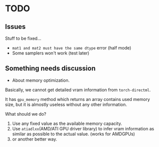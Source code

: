 # TODO

## Issues

Stuff to be fixed...

- `mat1 and mat2 must have the same dtype` error (half mode)
- Some samplers won't work (test later)

## Something needs discussion

- About memory optimization.

Basically, we cannot get detailed vram information from `torch-directml`.

It has `gpu_memory` method which returns an array contains used memory size, but it is almostly useless without any other information.

What should we do?

1. Use any fixed value as the available memory capacity.
2. Use `atiadlxx`(AMD/ATI GPU driver library) to infer vram information as similar as possible to the actual value. (works for AMDGPUs)
3. or another better way.
